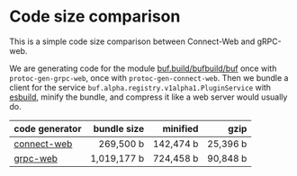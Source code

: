 # Code size comparison

This is a simple code size comparison between Connect-Web and gRPC-web.

We are generating code for the module [buf.build/bufbuild/buf](https://buf.build/bufbuild/buf)
once with `protoc-gen-grpc-web`, once with `protoc-gen-connect-web`. Then we bundle a client 
for the service `buf.alpha.registry.v1alpha1.PluginService` with [esbuild](https://esbuild.github.io/),
minify the bundle, and compress it like a web server would usually do.

| code generator                         | bundle size        | minified               | gzip               |
|----------------------------------------|-------------------:|-----------------------:|-------------------:|
| [connect-web](src/entry-connectweb.ts) | 269,500 b | 142,474 b | 25,396 b |
| [grpc-web](src/entry-grpcweb.ts)       | 1,019,177 b    | 724,458 b    | 90,848 b    |
